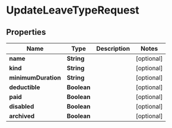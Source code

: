 

# UpdateLeaveTypeRequest


## Properties

| Name | Type | Description | Notes |
|------------ | ------------- | ------------- | -------------|
|**name** | **String** |  |  [optional] |
|**kind** | **String** |  |  [optional] |
|**minimumDuration** | **String** |  |  [optional] |
|**deductible** | **Boolean** |  |  [optional] |
|**paid** | **Boolean** |  |  [optional] |
|**disabled** | **Boolean** |  |  [optional] |
|**archived** | **Boolean** |  |  [optional] |



